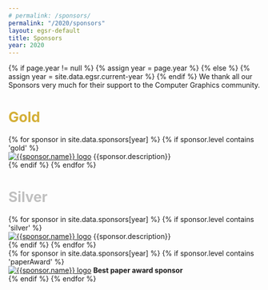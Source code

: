 ```yaml
---
# permalink: /sponsors/
permalink: "/2020/sponsors"
layout: egsr-default
title: Sponsors
year: 2020
---
```

{% if page.year != null %}
    {% assign year = page.year %}
{% else %}
    {% assign year = site.data.egsr.current-year %}
{% endif %}
We thank all our Sponsors very much for their support to the Computer Graphics community.
<h1 style="color:#D4AF37">Gold</h1>
<div class="row-xs-12 sponsors" >
	{% for sponsor in site.data.sponsors[year] %}
		{% if sponsor.level contains 'gold' %}
			<div class="individualSponsor">
				<a href="{{sponsor.url}}" target="_blank"><img src="{{site.url}}/{{sponsor.image2}}" class="sponsorImagePageGold img-responsive-50" alt="{{sponsor.name}} logo" title="{{sponsor.name}}"></a>
				<span>{{sponsor.description}}</span>
			</div>
		{% endif %}
	{% endfor %}
</div>
<div class="row-xs-12 row-sm-6 line"></div>

<h1 style="color:#C0C0C0">Silver</h1>
<div class="row-xs-12 sponsors" >
	{% for sponsor in site.data.sponsors[year] %}
		{% if sponsor.level contains 'silver' %}
			<div class="individualSponsor">
				<a href="{{sponsor.url}}" target="_blank"><img src="{{site.url}}/{{sponsor.image2}}" class="sponsorImagePageSilver img-responsive-50" alt="{{sponsor.name}} logo" title="{{sponsor.name}}"></a>
				<span>{{sponsor.description}}</span>
			</div>
		{% endif %}
	{% endfor %}
</div>
<div class="row-xs-12 row-sm-6 line"></div>

<div class="row-xs-12 sponsors" >
	{% for sponsor in site.data.sponsors[year] %}
		{% if sponsor.level contains 'paperAward' %}
			<div class="individualSponsor">
				<a href="{{sponsor.url}}" target="_blank"><img src="{{site.url}}/{{sponsor.image}}" class="sponsorImagePageBestPaper img-responsive-50" alt="{{sponsor.name}} logo" title="{{sponsor.name}}"></a>
				<span><b>Best paper award sponsor</b></span>
				<!--<span>{{sponsor.description}}</span>-->
			</div>
		{% endif %}
	{% endfor %}
</div>
<!--<div class="row-xs-12 row-sm-6 line"></div>

<h1 style="color:#cd7f32">Bronze</h1>
<div class="row-xs-12 sponsors" >
	{% for sponsor in site.data.sponsors[year] %}
		{% if sponsor.level contains 'bronze' %}
			<div class="individualSponsor">
				<a href="{{sponsor.url}}" target="_blank"><img src="{{site.url}}/{{sponsor.image2}}" class="sponsorImagePageBronze img-responsive-50" alt="{{sponsor.name}} logo" title="{{sponsor.name}}"></a>
				<span>{{sponsor.description}}</span>
			</div>
		{% endif %}
	{% endfor %}
</div>-->
